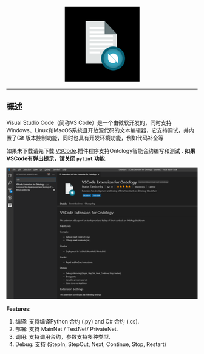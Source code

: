 

<div align="center">
  <img src="https://raw.githubusercontent.com/ontio-community/bounty-program-report/master/image/sc-vscode-exten.png" height="200" width="200">
</div>

---

## 概述

Visual Studio Code（简称VS Code）是一个由微软开发的，同时支持Windows、Linux和MacOS系統且开放源代码的文本编辑器，它支持调试，并内置了Git 版本控制功能，同时也具有开发环境功能，例如代码补全等

如果未下载请先下载 [VSCode](https://code.visualstudio.com/).插件程序支持Ontology智能合约编写和测试 . **如果VSCode有弹出提示，请关闭 `pylint` 功能.**

<div align="center">
<img src="https://raw.githubusercontent.com/ontio-community/bounty-program-report/master/image/vscode.png" >
</div>  

**Features:**
1. 编译: 支持编译Python 合约 (.py) and C# 合约 (.cs).
2. 部署: 支持 MainNet / TestNet/ PrivateNet.
3. 调用: 支持调用合约，参数支持多种类型.
4. Debug: 支持 (StepIn, StepOut, Next, Continue, Stop, Restart)